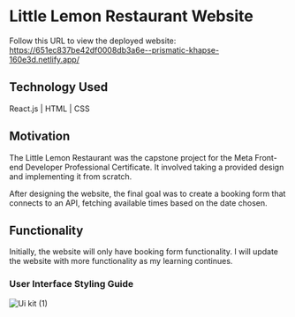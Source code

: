 # Little Lemon Restaurant Website

Follow this URL to view the deployed website: https://651ec837be42df0008db3a6e--prismatic-khapse-160e3d.netlify.app/

## Technology Used
React.js | HTML | CSS

## Motivation
The Little Lemon Restaurant was the capstone project for the Meta Front-end Developer Professional Certificate. It involved taking a provided design and implementing it from scratch.

After designing the website, the final goal was to create a booking form that connects to an API, fetching available times based on the date chosen. 

## Functionality
Initially, the website will only have booking form functionality. I will update the website with more functionality as my learning continues.

### User Interface Styling Guide
![Ui kit (1)](https://github.com/IsaiahGoodridge/little-lemon-website/assets/143850822/699ebd54-c0ec-4b75-98cc-424565a522ce)
